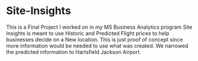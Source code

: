 # Site-Insights
This is a Final Project I worked on in my MS Business Analytics program
Site Insights is meant to use Historic and Predicted Flight prices to help businesses decide on a New location. This is just proof of concept since more information would be needed to use what was created.
We narrowed the predicted information to Hartsfield Jackson Airport.
